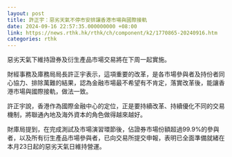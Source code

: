 ```yaml
---
layout: post
title: 許正宇：惡劣天氣不停市安排讓香港市場與國際接軌
date: 2024-09-16 22:57:35.000000000 +08:00
link: https://news.rthk.hk/rthk/ch/component/k2/1770865-20240916.htm
categories: rthk
---
```


惡劣天氣下維持證券及衍生產品市場交易將在下周一起實施。

財經事務及庫務局局長許正宇表示，這項重要的改革，是各市場參與者及持份者同心協力、排除萬難的結果，認為金融市場最不希望有不肯定，落實改革後，能讓香港市場與國際接軌，做法一致。

許正宇說，香港作為國際金融中心的定位，正是要持續改革、持續優化不同的交易機制，將聯通內地及海外資本的角色做得越來越好。

財庫局提到，在完成測試及市場演習環節後，佔證券市場份額超過99.9%的參與者，以及所有衍生產品市場參與者，已向交易所提交申報，表明已全面準備就緒在本月23日起的惡劣天氣日維持營運。
